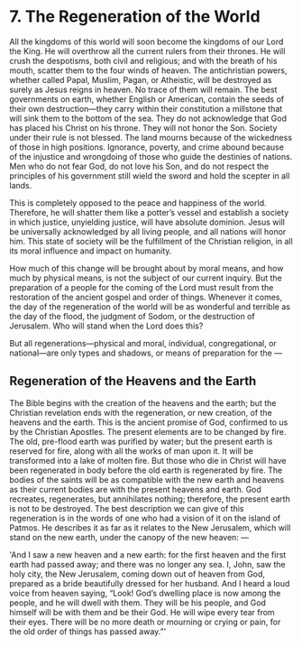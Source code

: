 # 7. The Regeneration of the World

All the kingdoms of this world will soon become the kingdoms of our Lord the King. He will overthrow all the current rulers from their thrones. He will crush the despotisms, both civil and religious; and with the breath of his mouth, scatter them to the four winds of heaven. The antichristian powers, whether called Papal, Muslim, Pagan, or Atheistic, will be destroyed as surely as Jesus reigns in heaven. No trace of them will remain. The best governments on earth, whether English or American, contain the seeds of their own destruction—they carry within their constitution a millstone that will sink them to the bottom of the sea. They do not acknowledge that God has placed his Christ on his throne. They will not honor the Son. Society under their rule is not blessed. The land mourns because of the wickedness of those in high positions. Ignorance, poverty, and crime abound because of the injustice and wrongdoing of those who guide the destinies of nations. Men who do not fear God, do not love his Son, and do not respect the principles of his government still wield the sword and hold the scepter in all lands.

This is completely opposed to the peace and happiness of the world. Therefore, he will shatter them like a potter’s vessel and establish a society in which justice, unyielding justice, will have absolute dominion. Jesus will be universally acknowledged by all living people, and all nations will honor him. This state of society will be the fulfillment of the Christian religion, in all its moral influence and impact on humanity.

How much of this change will be brought about by moral means, and how much by physical means, is not the subject of our current inquiry. But the preparation of a people for the coming of the Lord must result from the restoration of the ancient gospel and order of things. Whenever it comes, the day of the regeneration of the world will be as wonderful and terrible as the day of the flood, the judgment of Sodom, or the destruction of Jerusalem. Who will stand when the Lord does this?

But all regenerations—physical and moral, individual, congregational, or national—are only types and shadows, or means of preparation for the —

## Regeneration of the Heavens and the Earth

The Bible begins with the creation of the heavens and the earth; but the Christian revelation ends with the regeneration, or new creation, of the heavens and the earth. This is the ancient promise of God, confirmed to us by the Christian Apostles. The present elements are to be changed by fire. The old, pre-flood earth was purified by water; but the present earth is reserved for fire, along with all the works of man upon it. It will be transformed into a lake of molten fire. But those who die in Christ will have been regenerated in body before the old earth is regenerated by fire. The bodies of the saints will be as compatible with the new earth and heavens as their current bodies are with the present heavens and earth. God recreates, regenerates, but annihilates nothing; therefore, the present earth is not to be destroyed. The best description we can give of this regeneration is in the words of one who had a vision of it on the island of Patmos. He describes it as far as it relates to the New Jerusalem, which will stand on the new earth, under the canopy of the new heaven: —

'And I saw a new heaven and a new earth: for the first heaven and the first earth had passed away; and there was no longer any sea. I, John, saw the holy city, the New Jerusalem, coming down out of heaven from God, prepared as a bride beautifully dressed for her husband. And I heard a loud voice from heaven saying, “Look! God’s dwelling place is now among the people, and he will dwell with them. They will be his people, and God himself will be with them and be their God. He will wipe every tear from their eyes. There will be no more death or mourning or crying or pain, for the old order of things has passed away.”'
